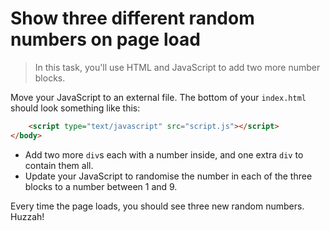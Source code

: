 # Show three different random numbers on page load

> In this task, you'll use HTML and JavaScript to add two more number blocks.

Move your JavaScript to an external file. The bottom of your `index.html` should look something like this:

```html
	<script type="text/javascript" src="script.js"></script>
</body>
```

* Add two more `div`s each with a number inside, and one extra `div` to contain them all.
* Update your JavaScript to randomise the number in each of the three blocks to a number between 1 and 9.

Every time the page loads, you should see three new random numbers. Huzzah!
